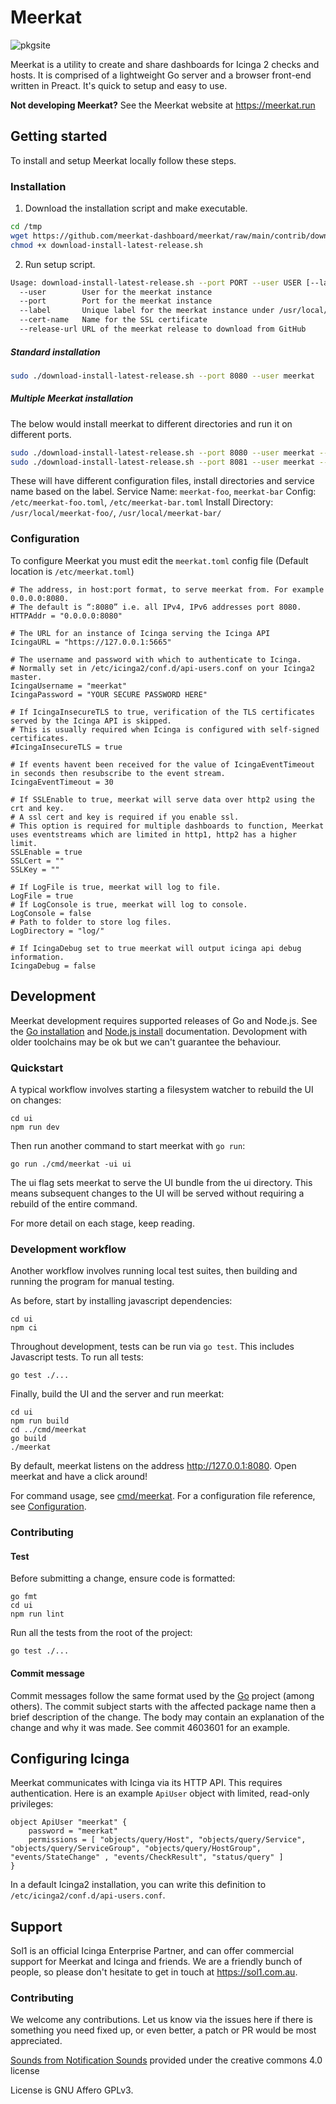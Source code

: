 # Meerkat

![pkgsite](https://pkg.go.dev/badge/github.com/meerkat-dashboard/meerkat)

Meerkat is a utility to create and share dashboards for Icinga 2 checks and hosts. It is comprised of a lightweight Go server and a browser front-end written in Preact. It's quick to setup and easy to use.

**Not developing Meerkat?** See the Meerkat website at https://meerkat.run
## Getting started
To install and setup Meerkat locally follow these steps.
### Installation
1. Download the installation script and make executable.
```sh
cd /tmp
wget https://github.com/meerkat-dashboard/meerkat/raw/main/contrib/download-install-latest-release.sh
chmod +x download-install-latest-release.sh
```
2. Run setup script.
```sh
Usage: download-install-latest-release.sh --port PORT --user USER [--label LABEL] [--cert-name CERT_NAME] [--release-url RELEASE_URL]
  --user        User for the meerkat instance
  --port        Port for the meerkat instance
  --label       Unique label for the meerkat instance under /usr/local/meerkat
  --cert-name   Name for the SSL certificate
  --release-url URL of the meerkat release to download from GitHub
```
##### Standard installation
```sh
sudo ./download-install-latest-release.sh --port 8080 --user meerkat
```

##### Multiple Meerkat installation
The below would install meerkat to different directories and run it on different ports.
```sh
sudo ./download-install-latest-release.sh --port 8080 --user meerkat --label foo
sudo ./download-install-latest-release.sh --port 8081 --user meerkat --label bar
```
These will have different configuration files, install directories and service name based on the label.
Service Name: `meerkat-foo`, `meerkat-bar`
Config: `/etc/meerkat-foo.toml`, `/etc/meerkat-bar.toml`
Install Directory: `/usr/local/meerkat-foo/`, `/usr/local/meerkat-bar/`

### Configuration
To configure Meerkat you must edit the `meerkat.toml` config file (Default location is `/etc/meerkat.toml`)

```
# The address, in host:port format, to serve meerkat from. For example 0.0.0.0:8080. 
# The default is “:8080” i.e. all IPv4, IPv6 addresses port 8080.
HTTPAddr = "0.0.0.0:8080"

# The URL for an instance of Icinga serving the Icinga API
IcingaURL = "https://127.0.0.1:5665"

# The username and password with which to authenticate to Icinga. 
# Normally set in /etc/icinga2/conf.d/api-users.conf on your Icinga2 master.
IcingaUsername = "meerkat"
IcingaPassword = "YOUR SECURE PASSWORD HERE"

# If IcingaInsecureTLS to true, verification of the TLS certificates served by the Icinga API is skipped. 
# This is usually required when Icinga is configured with self-signed certificates.
#IcingaInsecureTLS = true

# If events havent been received for the value of IcingaEventTimeout in seconds then resubscribe to the event stream.
IcingaEventTimeout = 30

# If SSLEnable to true, meerkat will serve data over http2 using the crt and key.
# A ssl cert and key is required if you enable ssl.
# This option is required for multiple dashboards to function, Meerkat uses eventstreams which are limited in http1, http2 has a higher limit.
SSLEnable = true
SSLCert = ""
SSLKey = ""

# If LogFile is true, meerkat will log to file.
LogFile = true
# If LogConsole is true, meerkat will log to console.
LogConsole = false
# Path to folder to store log files. 
LogDirectory = "log/"

# If IcingaDebug set to true meerkat will output icinga api debug information.
IcingaDebug = false
```

## Development

Meerkat development requires supported releases of Go and Node.js.
See the [Go installation][goinstall] and [Node.js install][nodeinstall] documentation.
Devolopment with older toolchains may be ok but we can't guarantee the behaviour.

### Quickstart

A typical workflow involves starting a filesystem watcher to rebuild the UI on changes:

	cd ui
	npm run dev

Then run another command to start meerkat with `go run`:

	go run ./cmd/meerkat -ui ui

The ui flag sets meerkat to serve the UI bundle from the ui directory.
This means subsequent changes to the UI will be served without
requiring a rebuild of the entire command.

For more detail on each stage, keep reading.

### Development workflow

Another workflow involves running local test suites,
then building and running the program for manual testing.

As before, start by installing javascript dependencies:

	cd ui
	npm ci

Throughout development, tests can be run via `go test`.
This includes Javascript tests.
To run all tests:

	go test ./...

Finally, build the UI and the server and run meerkat:

	cd ui
	npm run build
	cd ../cmd/meerkat
	go build
	./meerkat

By default, meerkat listens on the address http://127.0.0.1:8080.
Open meerkat and have a click around!

For command usage, see [cmd/meerkat].
For a configuration file reference, see [Configuration].

[Configuration]: https://meerkat.run/configuration
[goinstall]: https://go.dev/doc/install
[nodeinstall]: https://nodejs.org/en/download/package-manager/
[cmd/meerkat]: https://godocs.io/github.com/meerkat-dashboard/meerkat/cmd/meerkat

### Contributing

#### Test

Before submitting a change, ensure code is formatted:

	go fmt
	cd ui
	npm run lint

Run all the tests from the root of the project:

	go test ./...

#### Commit message

Commit messages follow the same format used by the [Go] project (among others).
The commit subject starts with the affected package name then a brief description of the change.
The body may contain an explanation of the change and why it was made.
See commit 4603601 for an example.

[Go]: https://go.dev/doc/contribute#commit_messages

## Configuring Icinga

Meerkat communicates with Icinga via its HTTP API.
This requires authentication.
Here is an example `ApiUser` object with limited, read-only privileges:

	object ApiUser "meerkat" {
		password = "meerkat"
		permissions = [ "objects/query/Host", "objects/query/Service", "objects/query/ServiceGroup", "objects/query/HostGroup", "events/StateChange" , "events/CheckResult", "status/query" ]
	}

In a default Icinga2 installation, you can write this definition to `/etc/icinga2/conf.d/api-users.conf`.

## Support

Sol1 is an official Icinga Enterprise Partner, and can offer commercial support for Meerkat and Icinga and friends. We are a friendly bunch of people, so please don't hesitate to get in touch at https://sol1.com.au.

### Contributing
We welcome any contributions. Let us know via the issues here if there is something you need fixed up, or even better, a patch or PR would be most appreciated.

[Sounds from Notification Sounds](https://www.notificationsounds.com) provided under the creative commons 4.0 license

License is GNU Affero GPLv3.

